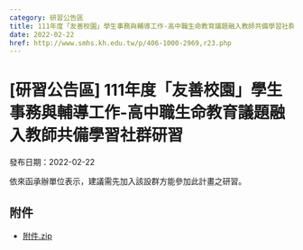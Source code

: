 ```yaml
---
category: 研習公告區
title: 111年度「友善校園」學生事務與輔導工作-高中職生命教育議題融入教師共備學習社群研習
date: 2022-02-22
href: http://www.smhs.kh.edu.tw/p/406-1000-2969,r23.php
---
```


# [研習公告區] 111年度「友善校園」學生事務與輔導工作-高中職生命教育議題融入教師共備學習社群研習

發布日期：2022-02-22

<div><div></div><div>依來函承辦單位表示，建議需先加入該設群方能參加此計畫之研習。</div></div>

## 附件

- [附件.zip](https://www.smhs.kh.edu.tw/app/index.php?Action=downloadfile&file=WVhSMFlXTm9MelU1TDNCMFlWOHlOekF6WHpJd09UUTVPVEpmTURFMk16Z3VlbWx3&fname=DGGGROTSYWQO41XX50LKSWHGRK30OOLKDGUWTSKK4125MLVWKPROVTPOUSSSPKPO)
